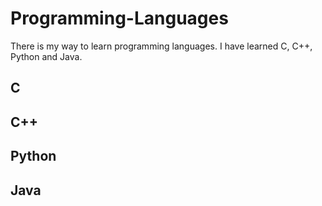 # Programming-Languages


There is my way to learn programming languages.
I have learned C, C++, Python and Java.

## C
## C++
## Python
## Java
